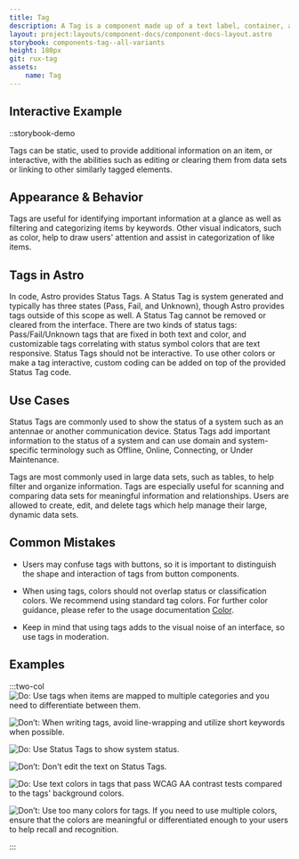 ```yaml
---
title: Tag
description: A Tag is a component made up of a text label, container, and color. Tags help users quickly identify important information related to an item and categorize items by keywords.
layout: project:layouts/component-docs/component-docs-layout.astro
storybook: components-tag--all-variants
height: 180px
git: rux-tag
assets:
    name: Tag
---
```


## Interactive Example

::storybook-demo

Tags can be static, used to provide additional information on an item, or interactive, with the abilities such as editing or clearing them from data sets or linking to other similarly tagged elements.

## Appearance & Behavior

Tags are useful for identifying important information at a glance as well as filtering and categorizing items by keywords. Other visual indicators, such as color, help to draw users' attention and assist in categorization of like items.

## Tags in Astro

In code, Astro provides Status Tags. A Status Tag is system generated and typically has three states (Pass, Fail, and Unknown), though Astro provides tags outside of this scope as well. A Status Tag cannot be removed or cleared from the interface. There are two kinds of status tags: Pass/Fail/Unknown tags that are fixed in both text and color, and customizable tags correlating with status symbol colors that are text responsive. Status Tags should not be interactive. To use other colors or make a tag interactive, custom coding can be added on top of the provided Status Tag code.

## Use Cases

Status Tags are commonly used to show the status of a system such as an antennae or another communication device. Status Tags add important information to the status of a system and can use domain and system-specific terminology such as Offline, Online, Connecting, or Under Maintenance.

Tags are most commonly used in large data sets, such as tables, to help filter and organize information. Tags are especially useful for scanning and comparing data sets for meaningful information and relationships. Users are allowed to create, edit, and delete tags which help manage their large, dynamic data sets.

## Common Mistakes

- Users may confuse tags with buttons, so it is important to distinguish the shape and interaction of tags from button components.

- When using tags, colors should not overlap status or classification colors. We recommend using standard tag colors. For further color guidance, please refer to the usage documentation [Color](/design-guidelines/color/).

- Keep in mind that using tags adds to the visual noise of an interface, so use tags in moderation.

## Examples

:::two-col
![Do: Use tags when items are mapped to multiple categories and you need to differentiate between them.](/img/components/tags-do-1.png "Do: Use tags when items are mapped to multiple categories and you need to differentiate between them.")

![Don’t: When writing tags, avoid line-wrapping and utilize short keywords when possible.](/img/components/tags-dont-1.png "When writing tags, avoid line-wrapping and utilize short keywords when possible.")

![Do: Use Status Tags to show system status.](/img/components/tags-do-2.png "Do: Use Status Tags to show system status.")

![Don’t: Don't edit the text on Status Tags.](/img/components/tags-dont-2.png "Don’t: Don't edit the text on Status Tags.")

![Do: Use text colors in tags that pass WCAG AA contrast tests compared to the tags' background colors.](/img/components/tags-do-3.png "Do: Use text colors in tags that pass WCAG AA contrast tests compared to the tags' background colors.")

![Don’t: Use too many colors for tags. If you need to use multiple colors, ensure that the colors are meaningful or differentiated enough to your users to help recall and recognition.](/img/components/tags-dont-3.png "Don’t: Use too many colors for tags. If you need to use multiple colors, ensure that the colors are meaningful or differentiated enough to your users to help recall and recognition.")

:::
